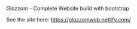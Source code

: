 Glozzom - Complete Website build with bootstrap

See the site here:
https://glozzomweb.netlify.com/

